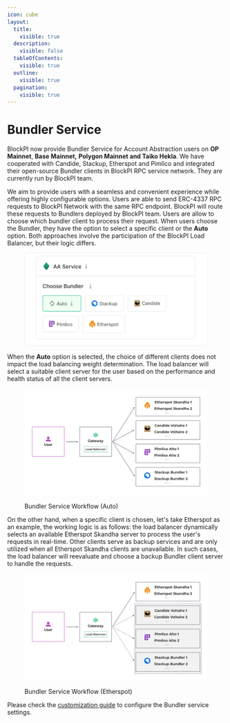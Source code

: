 ```yaml
---
icon: cube
layout:
  title:
    visible: true
  description:
    visible: false
  tableOfContents:
    visible: true
  outline:
    visible: true
  pagination:
    visible: true
---
```


# Bundler Service

BlockPI now provide Bundler Service for Account Abstraction users on **OP Mainnet**, **Base Mainnet,** **Polygon Mainnet and Taiko Hekla**. We have cooperated with Candide, Stackup, Etherspot and Pimlico and integrated their open-source Bundler clients in BlockPI RPC service network. They are currently run by BlockPI team.&#x20;

We aim to provide users with a seamless and convenient experience while offering highly configurable options. Users are able to send ERC-4337 RPC requests to BlockPI Network with the same RPC endpoint. BlockPI will route these requests to Bundlers deployed by BlockPI team. Users are allow to choose which bundler client to process their request. When users choose the Bundler, they have the option to select a specific client or the **Auto** option. Both approaches involve the participation of the BlockPI Load Balancer, but their logic differs.

<figure><img src="../../.gitbook/assets/bundler 1.png" alt=""><figcaption></figcaption></figure>

When the **Auto** option is selected, the choice of different clients does not impact the load balancing weight determination. The load balancer will select a suitable client server for the user based on the performance and health status of all the client servers.

<figure><img src="../../.gitbook/assets/image (173).png" alt=""><figcaption><p>Bundler Service Workflow (Auto)</p></figcaption></figure>

On the other hand, when a specific client is chosen, let's take Etherspot as an example, the working logic is as follows: the load balancer dynamically selects an available Etherspot Skandha server to process the user's requests in real-time. Other clients serve as backup services and are only utilized when all Etherspot Skandha clients are unavailable. In such cases, the load balancer will reevaluate and choose a backup Bundler client server to handle the requests.

<figure><img src="../../.gitbook/assets/image (175).png" alt=""><figcaption><p>Bundler Service Workflow (Etherspot)</p></figcaption></figure>

Please check the [customization guide](../../basic-tutorials/api-key/customize-endpoint-advanced-features.md) to configure the Bundler service settings.&#x20;
